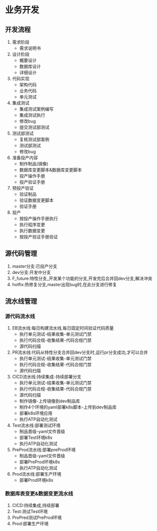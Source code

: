 # 业务开发

## 开发流程

1. 需求阶段
    - 需求说明书
2. 设计阶段
    - 概要设计
    - 数据库设计
    - 详细设计
3. 代码实现
    - 架构代码
    - 业务代码
    - 单元测试
4. 集成测试
    - 集成测试案例编写
    - 集成测试执行
    - 修改bug
    - 提交测试部测试
5. 测试部测试
    - 复核测试部案例
    - 测试部测试
    - 修改bug
6. 准备投产内容
    - 制作制品(镜像)
    - 数据库变更脚本&数据库变更脚本
    - 投产操作手册
    - 投产验证手册
7. 预投产验证
    - 验证制品
    - 验证数据变更脚本
    - 验证手册
8. 投产
    - 按投产操作手册执行
    - 执行程序变更
    - 执行数据变更
    - 按投产验证手册验证

## 源代码管理
1. master分支:已投产分支
2. dev分支:开发中分支
3. F_future:特性分支_开发某个功能的分支,开发完后合并回dev分支,解决冲突
4. hotfix:热修复分支,master出现bug时,在此分支进行修复

## 流水线管理
### 源代码流水线
1. EB流水线:每日构建流水线,每日固定时间验证代码质量
    - 执行单元测试-结果收集-单元测试门禁
    - 执行代码合规-收集结果-代码合规门禁
    - 源代码扫描
2. PR流水线:代码从特性分支合并回dev分支时,运行pr分支成功,才可以合并
    - 执行单元测试-结果收集-单元测试门禁
    - 执行代码合规-收集结果-代码合规门禁
    - 源代码扫描
3. CICD流水线:持续集成-持续部署分支
    - 执行单元测试-结果收集-单元测试门禁
    - 执行代码合规-收集结果-代码合规门禁
    - 源代码扫描
    - 制作镜像-上传镜像到dev制品库
    - 制作4个环境的yaml部署k8s脚本-上传到dev制品库
    - 部署k8s环境应用
    - 执行ATP自动化测试
4. Test流水线:部署测试环境
    - 制品晋级-yaml文件晋级
    - 部署Test环境k8s
    - 执行ATP自动化测试
5. PreProd流水线:部署preProd环境
    - 制品晋级-yaml文件晋级
    - 部署PreProd环境k8s
    - 执行ATP自动化测试
6. Prod流水线:部署生产环境
    - 部署Prod环境k8s

### 数据库表变更&数据变更流水线
1. CICD:持续集成,持续部署
2. Test:测试Test环境
3. ProPred测试PreProd环境
4. Prod:部署生产环境
